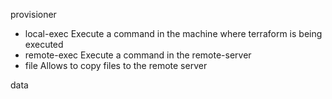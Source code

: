 provisioner
- local-exec        Execute a command in the machine where terraform is being executed
- remote-exec       Execute a command in the remote-server      
- file              Allows to copy files to the remote server


data

